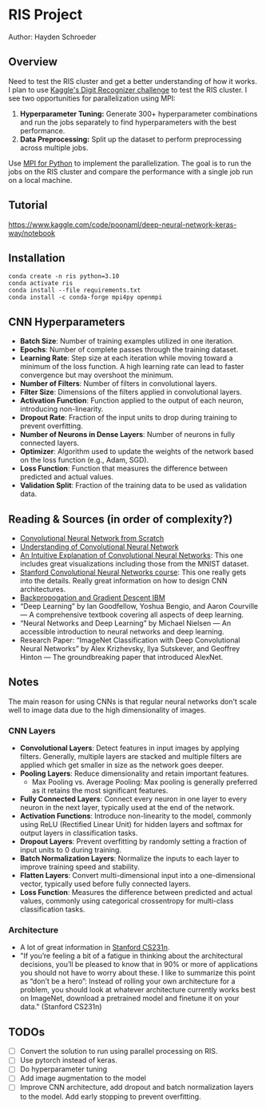 # RIS Project

Author: Hayden Schroeder

## Overview

Need to test the RIS cluster and get a better understanding of how it works. I plan to use [Kaggle's Digit Recognizer challenge](https://www.kaggle.com/competitions/digit-recognizer/overview) to test the RIS cluster. I see two opportunities for parallelization using MPI:

1. **Hyperparameter Tuning:** Generate 300+ hyperparameter combinations and run the jobs separately to find hyperparameters with the best performance.
2. **Data Preprocessing:** Split up the dataset to perform preprocessing across multiple jobs.

Use [MPI for Python](https://mpi4py.readthedocs.io/en/stable/overview.html) to implement the parallelization. The goal is to run the jobs on the RIS cluster and compare the performance with a single job run on a local machine.

## Tutorial

https://www.kaggle.com/code/poonaml/deep-neural-network-keras-way/notebook

## Installation

```
conda create -n ris python=3.10
conda activate ris
conda install --file requirements.txt
conda install -c conda-forge mpi4py openmpi
```

## CNN Hyperparameters

- **Batch Size**: Number of training examples utilized in one iteration.
- **Epochs**: Number of complete passes through the training dataset.
- **Learning Rate**: Step size at each iteration while moving toward a minimum of the loss function. A high learning rate can lead to faster convergence but may overshoot the minimum.
- **Number of Filters**: Number of filters in convolutional layers.
- **Filter Size**: Dimensions of the filters applied in convolutional layers.
- **Activation Function**: Function applied to the output of each neuron, introducing non-linearity.
- **Dropout Rate**: Fraction of the input units to drop during training to prevent overfitting.
- **Number of Neurons in Dense Layers**: Number of neurons in fully connected layers.
- **Optimizer**: Algorithm used to update the weights of the network based on the loss function (e.g., Adam, SGD).
- **Loss Function**: Function that measures the difference between predicted and actual values.
- **Validation Split**: Fraction of the training data to be used as validation data.

## Reading & Sources (in order of complexity?)

- [Convolutional Neural Network from Scratch](https://medium.com/latinxinai/convolutional-neural-network-from-scratch-6b1c856e1c07)
- [Understanding of Convolutional Neural Network](https://medium.com/@RaghavPrabhu/understanding-of-convolutional-neural-network-cnn-deep-learning-99760835f148)
- [An Intuitive Explanation of Convolutional Neural Networks](https://ujjwalkarn.me/2016/08/11/intuitive-explanation-convnets/): This one includes great visualizations including those from the MNIST dataset.
- [Stanford Convolutional Neural Networks course](https://cs231n.github.io/convolutional-networks/): This one really gets into the details. Really great information on how to design CNN architectures.
- [Backpropogation and Gradient Descent IBM](https://www.ibm.com/think/topics/backpropagation)
- “Deep Learning” by Ian Goodfellow, Yoshua Bengio, and Aaron Courville — A comprehensive textbook covering all aspects of deep learning.
- “Neural Networks and Deep Learning” by Michael Nielsen — An accessible introduction to neural networks and deep learning.
- Research Paper: “ImageNet Classification with Deep Convolutional Neural Networks” by Alex Krizhevsky, Ilya Sutskever, and Geoffrey Hinton — The groundbreaking paper that introduced AlexNet.

## Notes

The main reason for using CNNs is that regular neural networks don't scale well to image data due to the high dimensionality of images.

### CNN Layers

- **Convolutional Layers**: Detect features in input images by applying filters. Generally, multiple layers are stacked and multiple filters are applied which get smaller in size as the network goes deeper.
- **Pooling Layers**: Reduce dimensionality and retain important features.
  - Max Pooling vs. Average Pooling: Max pooling is generally preferred as it retains the most significant features.
- **Fully Connected Layers**: Connect every neuron in one layer to every neuron in the next layer, typically used at the end of the network.
- **Activation Functions**: Introduce non-linearity to the model, commonly using ReLU (Rectified Linear Unit) for hidden layers and softmax for output layers in classification tasks.
- **Dropout Layers**: Prevent overfitting by randomly setting a fraction of input units to 0 during training.
- **Batch Normalization Layers**: Normalize the inputs to each layer to improve training speed and stability.
- **Flatten Layers**: Convert multi-dimensional input into a one-dimensional vector, typically used before fully connected layers.
- **Loss Function**: Measures the difference between predicted and actual values, commonly using categorical crossentropy for multi-class classification tasks.

### Architecture

- A lot of great information in [Stanford CS231n](https://cs231n.github.io/convolutional-networks/).
- "If you’re feeling a bit of a fatigue in thinking about the architectural decisions, you’ll be pleased to know that in 90% or more of applications you should not have to worry about these. I like to summarize this point as “don’t be a hero”: Instead of rolling your own architecture for a problem, you should look at whatever architecture currently works best on ImageNet, download a pretrained model and finetune it on your data." (Stanford CS231n)

## TODOs

- [ ] Convert the solution to run using parallel processing on RIS.
- [ ] Use pytorch instead of keras.
- [ ] Do hyperparameter tuning
- [ ] Add image augmentation to the model
- [ ] Improve CNN architecture, add dropout and batch normalization layers to the model. Add early stopping to prevent overfitting.
